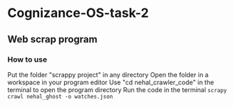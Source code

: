 # Cognizance-OS-task-2
## Web scrap program
### How to use

Put the folder "scrappy project" in any directory
Open the folder in a workspace in your program editor
Use "cd nehal_crawler_code" in the terminal to open the program directory
Run the code in the terminal ```scrapy crawl nehal_ghost -o watches.json```  
